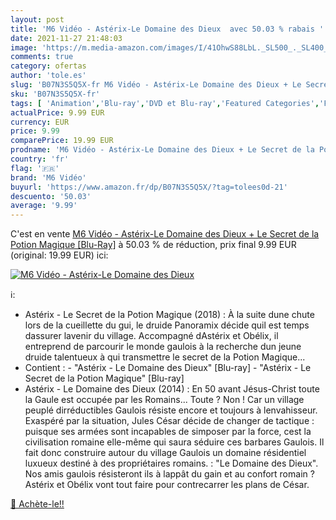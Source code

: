 ```yaml
---
layout: post
title: 'M6 Vidéo - Astérix-Le Domaine des Dieux  avec 50.03 % rabais '
date: 2021-11-27 21:48:03
image: 'https://m.media-amazon.com/images/I/41OhwS88LbL._SL500_._SL400_.jpg'
comments: true
category: ofertas
author: 'tole.es'
slug: 'B07N3S5Q5X-fr M6 Vidéo - Astérix-Le Domaine des Dieux + Le Secret de la...'
sku: 'B07N3S5Q5X-fr'
tags: [ 'Animation','Blu-ray','DVD et Blu-ray','Featured Categories','Films','m6 vidéo', ]
actualPrice: 9.99 EUR
currency: EUR
price: 9.99
comparePrice: 19.99 EUR
prodname: 'M6 Vidéo - Astérix-Le Domaine des Dieux + Le Secret de la Potion Magique [Blu-Ray]'
country: 'fr'
flag: '🇫🇷'
brand: 'M6 Vidéo'
buyurl: 'https://www.amazon.fr/dp/B07N3S5Q5X/?tag=tolees0d-21'
descuento: '50.03'
average: '9.99'
---
```


C'est en vente [M6 Vidéo - Astérix-Le Domaine des Dieux + Le Secret de la Potion Magique [Blu-Ray]](https://www.amazon.fr/dp/B07N3S5Q5X/?tag=tolees0d-21)  à  50.03 % de réduction, prix final  9.99 EUR (original: 19.99 EUR) ici:

[![M6 Vidéo - Astérix-Le Domaine des Dieux ](https://m.media-amazon.com/images/I/41OhwS88LbL._SL500_._SL400_.jpg)](https://www.amazon.fr/dp/B07N3S5Q5X/?tag=tolees0d-21)

ℹ️:

- Astérix - Le Secret de la Potion Magique (2018) : À la suite dune chute lors de la cueillette du gui, le druide Panoramix décide quil est temps dassurer lavenir du village. Accompagné dAstérix et Obélix, il entreprend de parcourir le monde gaulois à la recherche dun jeune druide talentueux à qui transmettre le secret de la Potion Magique...
- Contient : - "Astérix - Le Domaine des Dieux" [Blu-ray] - "Astérix - Le Secret de la Potion Magique" [Blu-ray]
- Astérix - Le Domaine des Dieux (2014) : En 50 avant Jésus-Christ toute la Gaule est occupée par les Romains... Toute ? Non ! Car un village peuplé dirréductibles Gaulois résiste encore et toujours à lenvahisseur. Exaspéré par la situation, Jules César décide de changer de tactique : puisque ses armées sont incapables de simposer par la force, cest la civilisation romaine elle-même qui saura séduire ces barbares Gaulois. Il fait donc construire autour du village Gaulois un domaine résidentiel luxueux destiné à des propriétaires romains. : "Le Domaine des Dieux". Nos amis gaulois résisteront ils à lappât du gain et au confort romain ? Astérix et Obélix vont tout faire pour contrecarrer les plans de César.

[🛒 Achète-le!!](https://www.amazon.fr/dp/B07N3S5Q5X/?tag=tolees0d-21)
